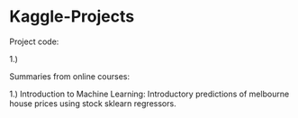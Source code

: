 # Kaggle-Projects

Project code:

1.)

Summaries from online courses:

1.) Introduction to Machine Learning: Introductory predictions of melbourne house prices using stock sklearn regressors. 

